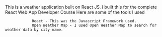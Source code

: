 This is a weather application built on React JS. I built this for the complete React Web App Developer Course
			Here are some of the tools I used
			
				React - This was the Javascript Framework used.
				Open Weather Map - I used Open Weather Map to search for weather data by city name.
			